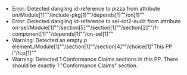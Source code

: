 * Error: Detected dangling id-reference to pizza from attribute
        on/Module[1]""/include-pkg[1]""/depends[1]""/on[1]""
* Error: Detected dangling id-reference to sel-rot2-audit from attribute
        on-sel/Module[1]""/section[5]""/section[1]""/section[2]""/f-component[1]""/depends[1]""/on-sel[1]""
* Warning: Detected an empty _p_ element./Module[1]""/section[1]""/section[4]""/choice[1]"This PP i"/h:p[1]""
* Warning: Detected 1 Conformance Claims sections in this PP. There should be exactly 1 "Conformance Claims" section.
      
